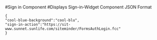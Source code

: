 #Sign in Component
#Displays Sign-in-Widget Component
JSON Format
```
{
"cool-blue-background":"cool-blu",
"sign-in-action":"https://sit-www.sunnet.sunlife.com/siteminder/FormsAuthLogin.fcc"
}
```
<!-- for cool blue background use "cool-blue" in "cool-blue-background" tag also put the the in the first json to compile in browser -->
<!-- action-tag for exiting site is "https://www.sunnet.sunlife.com/siteminder/FormsAuthLogin.fcc" for node-app local will be "/views/core/components/content/sign-in-modal.html" and for sit validation it will be "https://sit-www.sunnet.sunlife.com/siteminder/FormsAuthLogin.fcc" target is for mfa .ca modal "https://sit-www.sunnet.sunlife.com/mysunlife/mbrportal/pub/req/lobby/misc/sunlifeCaSignIn" -->